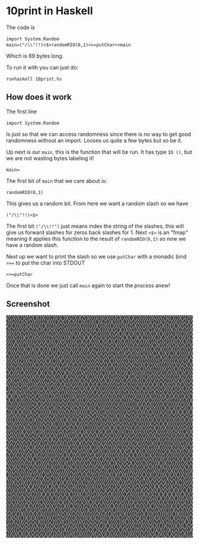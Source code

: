 # 10print in Haskell

The code is

    import System.Random
    main=("/\\"!!)<$>randomRIO(0,1)>>=putChar>>main

Which is 69 bytes long.

To run it with you can just do:

    runhaskell 10print.hs

## How does it work

The first line 

    import System.Random

Is just so that we can access randomness since there is no way to get good randomness without an import.
Looses us quite a few bytes but so be it.

Up next is our `main`, this is the function that will be run.
It has type `IO ()`, but we are not wasting bytes labeling it!

    main=

The first bit of `main` that we care about is:

    randomRIO(0,1)

This gives us a random bit.
From here we want a random slash so we have

    ("/\\"!!)<$>

The first bit `("/\\!!")` just means index the string of the slashes, this will give us forward slashes for zeros back slashes for 1.
Next `<$>` is an "fmap" meaning it applies this function to the result of `randomRIO(0,1)` so now we have a random slash.

Next up we want to print the slash so we use `putChar` with a monadic bind `>>=` to put the char into STDOUT

    >>=putChar

Once that is done we just call `main` again to start the process anew!

## Screenshot

![Screenshot](./Output.png)
